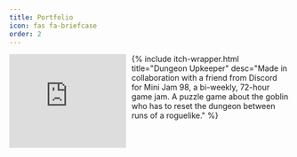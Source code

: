 ```yaml
---
title: Portfolio
icon: fas fa-briefcase
order: 2
---
```

<div style="float:left; padding-right: 10px;">
<iframe frameborder="0" src="https://itch.io/embed/1366187?linkback=true&amp;border_width=2&amp;bg_color=1b1b1e&amp;fg_color=ffffff&amp;link_color=e6dac3&amp;border_color=f2320c" width="210" height="169"><a href="https://s3rp.itch.io/dungeon-upkeeper">Dungeon Upkeeper by s3rp, Intermittent</a></iframe>
</div>
{% include itch-wrapper.html title="Dungeon Upkeeper" desc="Made in collaboration with a friend from Discord for Mini Jam 98, a bi-weekly, 72-hour game jam. A puzzle game about the goblin who has to reset the dungeon between runs of a roguelike." %}

<div style="clear:both;"></div>
